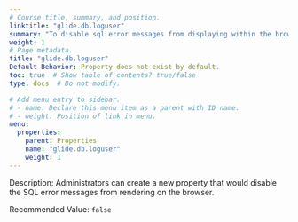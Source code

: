 ```yaml
---
# Course title, summary, and position.
linktitle: "glide.db.loguser"
summary: "To disable sql error messages from displaying within the browser."
weight: 1
# Page metadata.
title: "glide.db.loguser"
Default Behavior: Property does not exist by default.
toc: true  # Show table of contents? true/false
type: docs  # Do not modify.

# Add menu entry to sidebar.
# - name: Declare this menu item as a parent with ID name.
# - weight: Position of link in menu.
menu:
  properties:
    parent: Properties
    name: "glide.db.loguser"
    weight: 1
---
```


Description: Administrators can create a new property that would disable the SQL error messages from rendering on the browser.


Recommended Value: `false`
